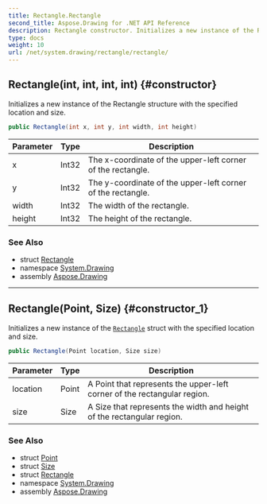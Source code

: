 ```yaml
---
title: Rectangle.Rectangle
second_title: Aspose.Drawing for .NET API Reference
description: Rectangle constructor. Initializes a new instance of the Rectangle structure with the specified location and size
type: docs
weight: 10
url: /net/system.drawing/rectangle/rectangle/
---
```

## Rectangle(int, int, int, int) {#constructor}

Initializes a new instance of the Rectangle structure with the specified location and size.

```csharp
public Rectangle(int x, int y, int width, int height)
```

| Parameter | Type | Description |
| --- | --- | --- |
| x | Int32 | The x-coordinate of the upper-left corner of the rectangle. |
| y | Int32 | The y-coordinate of the upper-left corner of the rectangle. |
| width | Int32 | The width of the rectangle. |
| height | Int32 | The height of the rectangle. |

### See Also

* struct [Rectangle](../)
* namespace [System.Drawing](../../rectangle/)
* assembly [Aspose.Drawing](../../../)

---

## Rectangle(Point, Size) {#constructor_1}

Initializes a new instance of the [`Rectangle`](../) struct with the specified location and size.

```csharp
public Rectangle(Point location, Size size)
```

| Parameter | Type | Description |
| --- | --- | --- |
| location | Point | A Point that represents the upper-left corner of the rectangular region. |
| size | Size | A Size that represents the width and height of the rectangular region. |

### See Also

* struct [Point](../../point/)
* struct [Size](../../size/)
* struct [Rectangle](../)
* namespace [System.Drawing](../../rectangle/)
* assembly [Aspose.Drawing](../../../)


